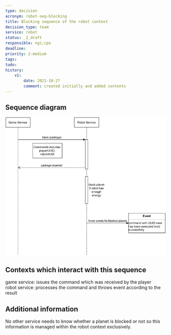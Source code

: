 ```yaml
---
type: decision
acronym: robot-seq-blocking
title: Blocking sequence of the robot context
decision_type: team
service: robot
status: _2_draft
responsible: ngi;cpo
deadline: 
priority: 2-medium
tags: 
todo: 
history:
    v1:
        date: 2021-10-27
        comment: created initially and added contents
---
```


## Sequence diagram

![Robot blocking sequence](./images/robot-block-seq.png)

## Contexts which interact with this sequence

game service: issues the command which was received by the player  
robot service: processes the command and throws event according to the result

## Additional information

No other service needs to know whether a planet is blocked or not so this information is managed within the robot context exclusively.


